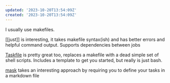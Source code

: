 ```yaml
---
updated: '2023-10-20T13:54:09Z'
created: '2023-10-20T13:54:09Z'
---
```

I usually use makefiles.

[[just]] is interesting, it takes makefile syntax(ish) and has better errors and helpful command output. Supports dependencies between jobs

[Taskfile](https://github.com/adriancooney/Taskfile) is pretty great too, replaces a makefile with a dead simple set of shell scripts. Includes a template to get you started, but really is just bash.

[mask](https://github.com/jacobdeichert/mask) takes an interesting approach by requiring you to define your tasks in a markdown file
